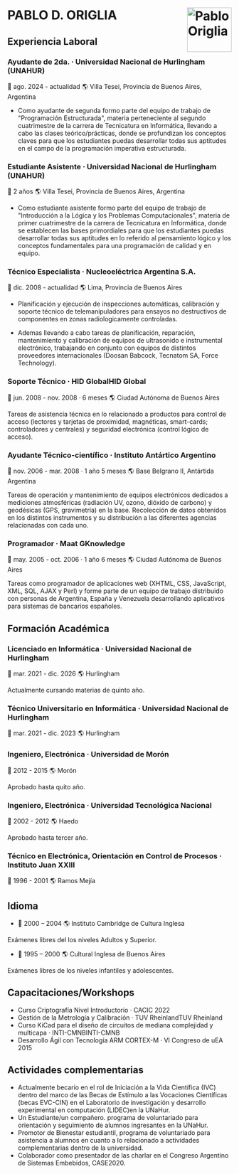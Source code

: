 

# PABLO D. ORIGLIA <image align="right" src="foto_pablo.png" width="100" alt="Pablo Origlia">

## Experiencia Laboral

### Ayudante de 2da. · Universidad Nacional de Hurlingham (UNAHUR)

:date: ago. 2024 - actualidad :earth_americas: Villa Tesei, Provincia de Buenos Aires, Argentina

- Como ayudante de segunda formo parte del equipo de trabajo de "Programación Estructurada", materia perteneciente al segundo cuatrimestre de la carrera de Tecnicatura en Informática, llevando a cabo las clases teórico/prácticas, donde se profundizan los conceptos claves para que los estudiantes puedas desarrollar todas sus aptitudes en el campo de la programación imperativa estructurada.

### Estudiante Asistente · Universidad Nacional de Hurlingham (UNAHUR)

:date: 2 años :earth_americas: Villa Tesei, Provincia de Buenos Aires, Argentina

- Como estudiante asistente formo parte del equipo de trabajo de "Introducción a la Lógica y los Problemas Computacionales", materia de primer cuatrimestre de la carrera de Tecnicatura en Informática, donde se establecen las bases primordiales para que los estudiantes puedas desarrollar todas sus aptitudes en lo referido al pensamiento lógico y los conceptos fundamentales para una programación de calidad y en equipo.

### Técnico Especialista · Nucleoeléctrica Argentina S.A.

:date: dic. 2008 - actualidad :earth_americas: Lima, Provincia de Buenos Aires

- Planificación y ejecución de inspecciones automáticas, calibración y soporte técnico de telemanipuladores para ensayos no destructivos de componentes en zonas radiologicamente controladas.

- Ademas llevando a cabo tareas de planificación, reparación, mantenimiento y calibración de equipos de ultrasonido e instrumental electrónico, trabajando en conjunto con equipos de distintos proveedores internacionales (Doosan Babcock, Tecnatom SA, Force Technology).


### Soporte Técnico · HID GlobalHID Global

:date: jun. 2008 - nov. 2008 · 6 meses :earth_americas: Ciudad Autónoma de Buenos Aires

Tareas de asistencia técnica en lo relacionado a productos para control de acceso (lectores y tarjetas de proximidad, magnéticas, smart-cards; controladores y centrales) y seguridad electrónica (control lógico de acceso).

### Ayudante Técnico-científico · Instituto Antártico Argentino

:date: nov. 2006 - mar. 2008 · 1 año 5 meses :earth_americas: Base Belgrano II, Antártida Argentina

Tareas de operación y mantenimiento de equipos electrónicos dedicados a mediciones atmosféricas (radiación UV, ozono, dióxido de carbono) y geodésicas (GPS, gravimetría) en la base. Recolección de datos obtenidos en los distintos instrumentos y su distribución a las diferentes agencias relacionadas con cada uno.

### Programador · Maat GKnowledge

:date: may. 2005 - oct. 2006 · 1 año 6 meses :earth_americas: Ciudad Autónoma de Buenos Aires

Tareas como programador de aplicaciones web (XHTML, CSS, JavaScript, XML, SQL, AJAX y Perl) y forme parte de un equipo de trabajo distribuido con personas de Argentina, España y Venezuela desarrollando aplicativos para sistemas de bancarios españoles.

## Formación Académica

### Licenciado en Informática · Universidad Nacional de Hurlingham

:date: mar. 2021 - dic. 2026 :earth_americas: Hurlingham

Actualmente cursando materias de quinto año.

### Técnico Universitario en Informática · Universidad Nacional de Hurlingham

:date: mar. 2021 - dic. 2023 :earth_americas: Hurlingham

### Ingeniero, Electrónica · Universidad de Morón 

:date: 2012 - 2015 :earth_americas: Morón

Aprobado hasta quito año.

### Ingeniero, Electrónica · Universidad Tecnológica Nacional

:date: 2002 - 2012 :earth_americas: Haedo

Aprobado hasta tercer año.

### Técnico en Electrónica, Orientación en Control de Procesos · Instituto Juan XXIII

:date: 1996 - 2001 :earth_americas: Ramos Mejía

## Idioma

- :date: 2000 – 2004 :earth_americas: Instituto Cambridge de Cultura Inglesa

Exámenes libres del los niveles Adultos y Superior.

- :date: 1995 – 2000 :earth_americas: Cultural Inglesa de Buenos Aires

Exámenes libres de los niveles infantiles y adolescentes.


## Capacitaciones/Workshops

- Curso Criptografía Nivel Introductorio · CACIC 2022
- Gestión de la Metrología y Calibración · TUV RheinlandTUV Rheinland
- Curso KiCad para el diseño de circuitos de mediana complejidad y multicapa · INTI-CMNBINTI-CMNB
- Desarrollo Ágil con Tecnología ARM CORTEX-M · VI Congreso de uEA 2015

## Actividades complementarias

- Actualmente becario en el rol de Iniciación a la Vida Científica (IVC) dentro del marco de las Becas de Estímulo a las Vocaciones Científicas (becas EVC-CIN) en el Laboratorio de investigación y desarrollo experimental en computación (LIDEC)en la UNaHur.
- Un Estudiante/un compañero. programa de voluntariado para orientación y seguimiento de alumnos ingresantes en la UNaHur.
- Promotor de Bienestar estudiantil, programa de voluntariado para asistencia a alumnos en cuanto a lo relacionado a actividades complementarias dentro de la universidad.
- Colaborador como presentador de las charlar en el Congreso Argentino de Sistemas Embebidos, CASE2020.


